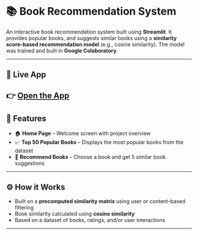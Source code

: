 # 📚 Book Recommendation System

An interactive book recommendation system built using **Streamlit**. It provides popular books, and suggests similar books using a **similarity score-based recommendation model** (e.g., cosine similarity). The model was trained and built in **Google Colaboratory**.

---

## 🚀 Live App

👉 [Open the App](https://popularbookandrecommendationsystem-demuqy4yymodwj8jhmksgx.streamlit.app/)  
---

## 🧩 Features

- 🏠 **Home Page** – Welcome screen with project overview
- 📈 **Top 50 Popular Books** – Displays the most popular books from the dataset
- 🤝 **Recommend Books** – Choose a book and get 5 similar book suggestions

---

## ⚙️ How it Works

- Built on a **precomputed similarity matrix** using user or content-based filtering
- Book similarity calculated using **cosine similarity**
- Based on a dataset of books, ratings, and/or user interactions

---


